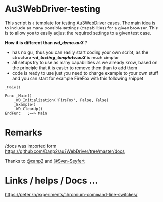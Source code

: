 # Au3WebDriver-testing
This script is a template for testing [Au3WebDriver](https://github.com/Danp2/au3WebDriver) cases.
The main idea is to include as many possible settings (capabilities) for a given browser.
This is to allow you to easily adjust the required settings to a given test case.

**How it is different than _wd_demo.au3_** ?
- has no gui, thus you can easily start coding your own script, as the structure **_wd_testing_template.au3_** is much simpler
- all setups try to use as many capabilities as we already know, based on the principle that it is easier to remove them than to add them
- code is ready to use just you need to change example to your own stuff and you can start for example FireFox with this following snippet
```autoit
_Main()

Func _Main()
	_WD_Initialization('FireFox', False, False)
	_Example()
	_WD_CleanUp()
EndFunc   ;==>_Main
```

# Remarks
/docs was imported form 
https://github.com/Danp2/au3WebDriver/tree/master/docs

Thanks to [@danp2](https://github.com/Danp2) and [@Sven-Seyfert](https://github.com/Sven-Seyfert)


# Links / helps / Docs ...
https://peter.sh/experiments/chromium-command-line-switches/
